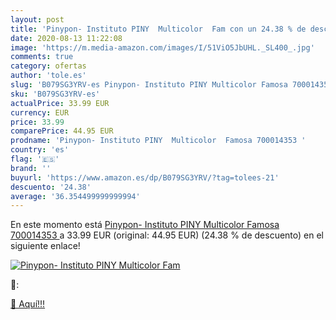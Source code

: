 ```yaml
---
layout: post
title: 'Pinypon- Instituto PINY  Multicolor  Fam con un 24.38 % de descuento'
date: 2020-08-13 11:22:08
image: 'https://m.media-amazon.com/images/I/51ViO5JbUHL._SL400_.jpg'
comments: true
category: ofertas
author: 'tole.es'
slug: 'B079SG3YRV-es Pinypon- Instituto PINY Multicolor Famosa 700014353'
sku: 'B079SG3YRV-es'
actualPrice: 33.99 EUR
currency: EUR
price: 33.99
comparePrice: 44.95 EUR
prodname: 'Pinypon- Instituto PINY  Multicolor  Famosa 700014353 '
country: 'es'
flag: '🇪🇸'
brand: ''
buyurl: 'https://www.amazon.es/dp/B079SG3YRV/?tag=tolees-21'
descuento: '24.38'
average: '36.354499999999994'
---
```


En este momento está [Pinypon- Instituto PINY  Multicolor  Famosa 700014353 ](https://www.amazon.es/dp/B079SG3YRV/?tag=tolees-21) a 33.99 EUR (original: 44.95 EUR) (24.38 %  de descuento) en el siguiente enlace!

[![Pinypon- Instituto PINY  Multicolor  Fam](https://m.media-amazon.com/images/I/51ViO5JbUHL._SL400_.jpg)](https://www.amazon.es/dp/B079SG3YRV/?tag=tolees-21)

🔎:


[🛒 Aquí!!!](https://www.amazon.es/dp/B079SG3YRV/?tag=tolees-21)
